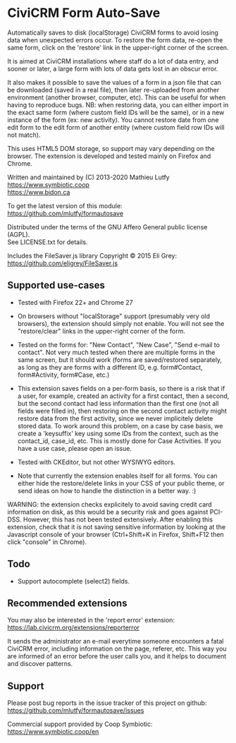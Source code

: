 # CiviCRM Form Auto-Save

Automatically saves to disk (localStorage) CiviCRM forms to avoid losing data
when unexpected errors occur. To restore the form data, re-open the same form,
click on the 'restore' link in the upper-right corner of the screen.

It is aimed at CiviCRM installations where staff do a lot of data entry, and
sooner or later, a large form with lots of data gets lost in an obscur error.

It also makes it possible to save the values of a form in a json file that can
be downloaded (saved in a real file), then later re-uploaded from another
environment (another browser, computer, etc). This can be useful for when having
to reproduce bugs. NB: when restoring data, you can either import in the exact
same form (where custom field IDs will be the same), or in a new instance of the
form (ex: new activity). You cannot restore date from one edit form to the edit
form of another entity (where custom field row IDs will not match).

This uses HTML5 DOM storage, so support may vary depending on the browser.
The extension is developed and tested mainly on Firefox and Chrome.

Written and maintained by (C) 2013-2020 Mathieu Lutfy  
https://www.symbiotic.coop  
https://www.bidon.ca

To get the latest version of this module:  
https://github.com/mlutfy/formautosave

Distributed under the terms of the GNU Affero General public license (AGPL).  
See LICENSE.txt for details.

Includes the FileSaver.js library Copyright © 2015 Eli Grey:  
https://github.com/eligrey/FileSaver.js

## Supported use-cases

- Tested with Firefox 22+ and Chrome 27

- On browsers without "localStorage" support (presumably very old browsers),
  the extension should simply not enable. You will not see the "restore/clear"
  links in the upper-right corner of the form.

- Tested on the forms for: "New Contact", "New Case", "Send e-mail to contact".
  Not very much tested when there are multiple forms in the same screen, but it
  should work (forms are saved/restored separately, as long as they are forms
  with a different ID, e.g. form#Contact, form#Activity, form#Case, etc.)

- This extension saves fields on a per-form basis, so there is a risk that if
  a user, for example, created an activity for a first contact, then a second,
  but the second contact had less information than the first one (not all fields
  were filled in), then restoring on the second contact activity might restore
  data from the first activity, since we never implicitely delete stored data.
  To work around this problem, on a case by case basis, we create a 'keysuffix'
  key using some IDs from the context, such as the contact_id, case_id, etc.
  This is mostly done for Case Activities. If you have a use case, please open
  an issue.

- Tested with CKEditor, but not other WYSIWYG editors.

- Note that currently the extension enables itself for all forms.
  You can either hide the restore/delete links in your CSS of your public theme,
  or send ideas on how to handle the distinction in a better way. :)

WARNING: the extension checks explicitely to avoid saving credit card information
on disk, as this would be a security risk and goes against PCI-DSS. However, this
has not been tested extensively. After enabling this extension, check that it is
not saving sensitive information by looking at the Javascript console of your
browser (Ctrl+Shift+K in Firefox, Shift+F12 then click "console" in Chrome).

## Todo

* Support autocomplete (select2) fields.

## Recommended extensions

You may also be interested in the 'report error' extension:  
https://lab.civicrm.org/extensions/reporterror

It sends the administrator an e-mail everytime someone encounters a fatal CiviCRM
error, including information on the page, referer, etc. This way you are informed
of an error before the user calls you, and it helps to document and discover patterns.

## Support

Please post bug reports in the issue tracker of this project on github:  
https://github.com/mlutfy/formautosave/issues

Commercial support provided by Coop Symbiotic:  
https://www.symbiotic.coop/en

